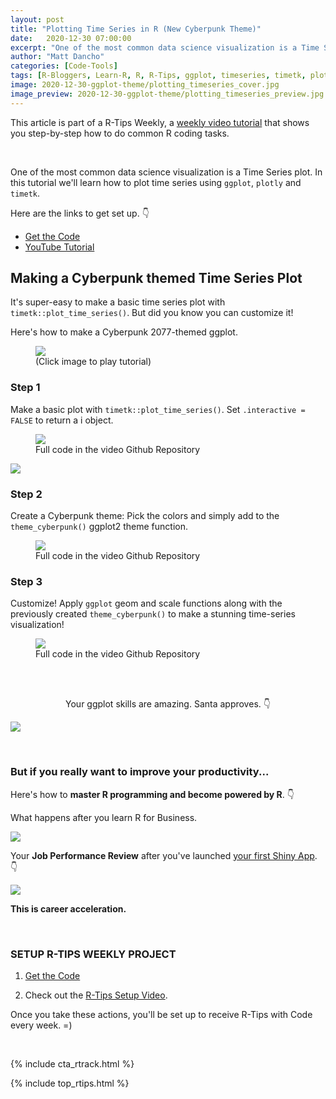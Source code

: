 ```yaml
---
layout: post
title: "Plotting Time Series in R (New Cyberpunk Theme)"
date:   2020-12-30 07:00:00
excerpt: "One of the most common data science visualization is a Time Series plot. In this tutorial we'll learn how to plot time series using ggplot, plotly and timetk."
author: "Matt Dancho"
categories: [Code-Tools]
tags: [R-Bloggers, Learn-R, R, R-Tips, ggplot, timeseries, timetk, plotly]
image: 2020-12-30-ggplot-theme/plotting_timeseries_cover.jpg
image_preview: 2020-12-30-ggplot-theme/plotting_timeseries_preview.jpg
---
```




This article is part of a R-Tips Weekly, a [weekly video tutorial](https://mailchi.mp/business-science/r-tips-newsletter) that shows you step-by-step how to do common R coding tasks.

<br/>

One of the most common data science visualization is a Time Series plot. In this tutorial we'll learn how to plot time series using `ggplot`, `plotly` and `timetk`. 

Here are the links to get set up. 👇

- [Get the Code](https://mailchi.mp/business-science/r-tips-newsletter)
- [YouTube Tutorial](https://youtu.be/Nf8FwFCJz2c)




## Making a Cyberpunk themed Time Series Plot

It's super-easy to make a basic time series plot with `timetk::plot_time_series()`. But did you know you can customize it!

Here's how to make a Cyberpunk 2077-themed ggplot. 

<figure class="text-center">
  <a href="https://youtu.be/Nf8FwFCJz2c"><img src="/assets/2020-12-30-ggplot-theme/video_thumb.jpg" border="0" /></a>
  <figcaption>(Click image to play tutorial)</figcaption>
</figure>


### Step 1 

Make a basic plot with `timetk::plot_time_series()`. Set `.interactive = FALSE` to return a i object. 

<figure class="text-center">
  <img src="/assets/2020-12-30-ggplot-theme/plot_time_series.jpg" border="0" />
  <figcaption>Full code in the video Github Repository</figcaption>
</figure>

![](/assets/2020-12-30-ggplot-theme/ggplot-theme-1.jpg)


### Step 2

Create a Cyberpunk theme: Pick the colors and simply add to the `theme_cyberpunk()` ggplot2 theme function. 

<figure class="text-center">
  <img src="/assets/2020-12-30-ggplot-theme/theme_cyberpunk.jpg" border="0" />
  <figcaption>Full code in the video Github Repository</figcaption>
</figure>


### Step 3

Customize! Apply `ggplot` geom and scale functions along with the previously created `theme_cyberpunk()` to make a stunning time-series visualization!

<figure class="text-center">
  <img src="/assets/2020-12-30-ggplot-theme/ggplot-theme-2.jpg" border="0" />
  <figcaption>Full code in the video Github Repository</figcaption>
</figure>





<br><br>

<center><p>Your ggplot skills are amazing. Santa approves. 👇</p></center>

![](/assets/2020-12-30-ggplot-theme/santa.gif)



<br>

### But if you really want to improve your productivity... 

Here's how to **master R programming and become powered by R**.  👇
 
What happens after you learn R for Business. 

![](/assets/2020-12-30-ggplot-theme/tree.gif)


Your **Job Performance Review** after you've launched [your first Shiny App](https://www.business-science.io/business/2020/08/05/build-data-science-app-3-months.html). 👇

![](/assets/2020-12-30-ggplot-theme/amazed.gif)


**This is career acceleration.**



<br>

### SETUP R-TIPS WEEKLY PROJECT

1. [Get the Code](https://mailchi.mp/business-science/r-tips-newsletter)

2. Check out the [R-Tips Setup Video](https://youtu.be/F7aYV0RPyD0).

Once you take these actions, you'll be set up to receive R-Tips with Code every week. =)

<br>

{% include cta_rtrack.html %}

{% include top_rtips.html %}